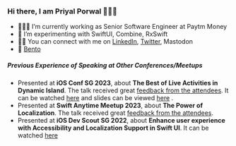 ### Hi there, I am Priyal Porwal 🙋🏻‍♀️

- 👩🏻‍💻 I’m currently working as Senior Software Engineer at Paytm Money
- 🎯 I’m experimenting with SwiftUI, Combine, RxSwift
- 🙌🏼 You can connect with me on [LinkedIn](https://www.linkedin.com/in/priyal-porwal/), [Twitter](https://twitter.com/priyal_porwal_), Mastodon
- 📝 [Bento](https://bento.me/priyal-porwal)

<h5>Previous Experience of Speaking at Other Conferences/Meetups </h5>
<ul>
<li>Presented at <b>iOS Conf SG 2023</b>, about <b>The Best of Live Activities in Dynamic Island</b>. The talk received great  <a href="https://twitter.com/jordibruin/status/1613838730611290116?s=20&t=mqTrDtYG0xpNbRUP0z5XQQ">feedback from the attendees</a>. It can be watched <a href="https://youtu.be/9fUeL2L9v_c">here</a> and slides can be viewed <a href="https://speakerdeck.com/priyal_porwal_/the-best-of-live-activity-in-dynamic-island">here</a> .</li>
<li>Presented at <b>Swift Anytime Meetup 2023</b>, about <b>The Power of Localization</b>. The talk received great  <a href="https://twitter.com/rajmanikush/status/1649703942648139776?s=20">feedback from the attendees</a>.</li>
<li>Presented at <b>iOS Dev Scout SG 2022</b>, about <b>Enhance user experience with Accessibility and Localization Support in Swift UI</b>. It can be watched <a href="https://youtu.be/uttM271WEqk">here</a> </li>
</ul>
<!--
**priyal-p/priyal-p** is a ✨ _special_ ✨ repository because its `README.md` (this file) appears on your GitHub profile.

Here are some ideas to get you started:

- 🔭 I’m currently working on ...
- 🌱 I’m currently learning ...
- 👯 I’m looking to collaborate on ...
- 🤔 I’m looking for help with ...
- 💬 Ask me about ...
- 📫 How to reach me: ...
- 😄 Pronouns: ...
- ⚡ Fun fact: ...
-->
